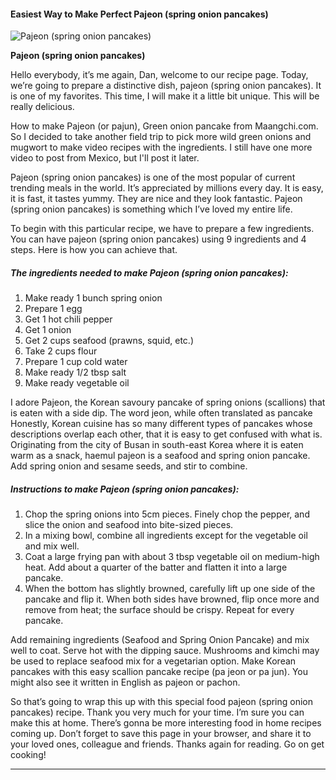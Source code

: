             

#### Easiest Way to Make Perfect Pajeon (spring onion pancakes)

![Pajeon (spring onion pancakes)](https://img-global.cpcdn.com/recipes/876b64338cc0baec/751x532cq70/pajeon-spring-onion-pancakes-recipe-main-photo.jpg)

**Pajeon (spring onion pancakes)**

Hello everybody, it’s me again, Dan, welcome to our recipe page. Today, we’re going to prepare a distinctive dish, pajeon (spring onion pancakes). It is one of my favorites. This time, I will make it a little bit unique. This will be really delicious.

How to make Pajeon (or pajun), Green onion pancake from Maangchi.com. So I decided to take another field trip to pick more wild green onions and mugwort to make video recipes with the ingredients. I still have one more video to post from Mexico, but I'll post it later.

Pajeon (spring onion pancakes) is one of the most popular of current trending meals in the world. It’s appreciated by millions every day. It is easy, it is fast, it tastes yummy. They are nice and they look fantastic. Pajeon (spring onion pancakes) is something which I’ve loved my entire life.

To begin with this particular recipe, we have to prepare a few ingredients. You can have pajeon (spring onion pancakes) using 9 ingredients and 4 steps. Here is how you can achieve that.

##### The ingredients needed to make Pajeon (spring onion pancakes):

1.  Make ready 1 bunch spring onion
2.  Prepare 1 egg
3.  Get 1 hot chili pepper
4.  Get 1 onion
5.  Get 2 cups seafood (prawns, squid, etc.)
6.  Take 2 cups flour
7.  Prepare 1 cup cold water
8.  Make ready 1/2 tbsp salt
9.  Make ready vegetable oil

I adore Pajeon, the Korean savoury pancake of spring onions (scallions) that is eaten with a side dip. The word jeon, while often translated as pancake Honestly, Korean cuisine has so many different types of pancakes whose descriptions overlap each other, that it is easy to get confused with what is. Originating from the city of Busan in south-east Korea where it is eaten warm as a snack, haemul pajeon is a seafood and spring onion pancake. Add spring onion and sesame seeds, and stir to combine.

##### Instructions to make Pajeon (spring onion pancakes):

1.  Chop the spring onions into 5cm pieces. Finely chop the pepper, and slice the onion and seafood into bite-sized pieces.
2.  In a mixing bowl, combine all ingredients except for the vegetable oil and mix well.
3.  Coat a large frying pan with about 3 tbsp vegetable oil on medium-high heat. Add about a quarter of the batter and flatten it into a large pancake.
4.  When the bottom has slightly browned, carefully lift up one side of the pancake and flip it. When both sides have browned, flip once more and remove from heat; the surface should be crispy. Repeat for every pancake.

Add remaining ingredients (Seafood and Spring Onion Pancake) and mix well to coat. Serve hot with the dipping sauce. Mushrooms and kimchi may be used to replace seafood mix for a vegetarian option. Make Korean pancakes with this easy scallion pancake recipe (pa jeon or pa jun). You might also see it written in English as pajeon or pachon.

So that’s going to wrap this up with this special food pajeon (spring onion pancakes) recipe. Thank you very much for your time. I’m sure you can make this at home. There’s gonna be more interesting food in home recipes coming up. Don’t forget to save this page in your browser, and share it to your loved ones, colleague and friends. Thanks again for reading. Go on get cooking!

* * *